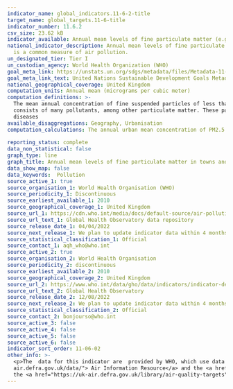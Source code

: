 ```yaml
---
indicator_name: global_indicators.11-6-2-title
target_name: global_targets.11-6-title
indicator_number: 11.6.2
csv_size: 23.62 kB
indicator_available: Annual mean levels of fine particulate matter (e.g. PM2.5 and PM10) in cities (population weighted)
national_indicator_description: Annual mean levels of fine particulate matter (e.g. PM2.5 and PM10) in cities (population weighted). The mean annual concentration of fine suspended particles of less than 2.5 microns in diameters (PM2.5)
  is a common measure of air pollution.
un_designated_tier: Tier I
un_custodian_agency: World Health Organization (WHO)
goal_meta_link: https://unstats.un.org/sdgs/metadata/files/Metadata-11-06-02.pdf
goal_meta_link_text: United Nations Sustainable Development Goals Metadata (PDF 211 KB)
national_geographical_coverage: United Kingdom
computation_units: Annual mean (micrograms per cubic meter)
computation_definitions: >-
  The mean annual concentration of fine suspended particles of less than 2.5 microns in diameters (PM2.5) is a common measure of air pollution. The mean is a population-weighted average for urban population in a country, and is expressed in micrograms per cubic meter. Air pollution
  consists of many pollutants, among other particulate matter. These particles are able to penetrate deeply into the respiratory tract and therefore constitute a risk for health by increasing mortality from respiratory infections and diseases, lung cancer, and selected cardiovascular
  diseases
available_disaggregations: Geography, Urbanisation
computation_calculations: The annual urban mean concentration of PM2.5 is estimated with improved modelling using data integration from satellite remote sensing, population estimates, topography and ground measurements (WHO, 2016a; Shaddick et al, 2016).
  
reporting_status: complete
data_non_statistical: false
graph_type: line
graph_title: Annual mean levels of fine particulate matter in towns and cities (population weighted)
data_show_map: false
data_keywords:  Pollution
source_active_1: true
source_organisation_1: World Health Organisation (WHO)
source_periodicity_1: Discontinuous
source_earliest_available_1: 2010
source_geographical_coverage_1: United Kingdom
source_url_1: https://cdn.who.int/media/docs/default-source/air-pollution-documents/air-quality-and-health/who_aap_2021_v9_11august2022.xlsx?sfvrsn=9035996c_3
source_url_text_1: Global Health Observatory data repository
source_release_date_1: 04/04/2022
source_next_release_1: We plan to update indicator data within 4 months of data being released
source_statistical_classification_1: Official
source_contact_1: aqh_who@who.int  
source_active_2: true
source_organisation_2: World Health Organisation
source_periodicity_2: discontinuous
source_earliest_available_2: 2010
source_geographical_coverage_2: United Kingdom
source_url_2: https://www.who.int/data/gho/data/indicators/indicator-details/GHO/concentrations-of-fine-particulate-matter-(pm2-5)
source_url_text_2: Global Health Observatory 
source_release_date_2: 12/08/2022
source_next_release_2: We plan to update indicator data within 4 months of data being released
source_statistical_classification_2: Official
source_contact_2: bonjourso@who.int
source_active_3: false
source_active_4: false
source_active_5: false
source_active_6: false
indicator_sort_order: 11-06-02
other_info: >-
  <p>The  data for this indicator are  provided by WHO, which use data from the Defra(Department for environment, food & rural affairs), who are the main producer of air quality statistics in the UK.  The most recent data on air-pollution in the UK can be found in the <a href="https://uk-
  air.defra.gov.uk/data/"> Air Information Resource</a> and the <a href="https://www.gov.uk/government/statistics/air-quality-statistics">   publicationo on air quality </a>.  </p> <p> Please note that the SDG indicator is different from the PERT (Populatoin Exposure Reduction Target) in
  the <a href="https://uk-air.defra.gov.uk/library/air-quality-targets"> Air quality targets in the Environment act </a>, due to a difference in methodology.</p> Data follows the UN specification for this indicator. This indicator has been identified in collaboration with topic experts.
---
```

